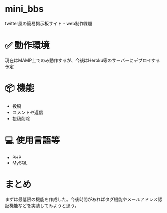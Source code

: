 # mini_bbs
twitter風の簡易掲示板サイト - web制作課題

# ✅ 動作環境
現在はMAMP上でのみ動作するが、今後はHeroku等のサーバーにデプロイする予定

# 📦 機能
+ 投稿
+ コメントや返信
+ 投稿削除

# 💻 使用言語等
+ PHP
+ MySQL

# まとめ
まずは最低限の機能を作成した。今後時間があればタグ機能やメールアドレス認証機能などを実装してみようと思う。
